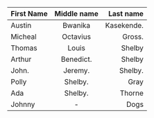 | First Name   | Middle name | Last name     |
| :---         |    :----:   |          ---: |
| Austin       | Bwanika     | Kasekende.    |
| Micheal      | Octavius    | Gross.        |
| Thomas       | Louis       | Shelby        |
| Arthur       | Benedict.   | Shelby        |
| John.        | Jeremy.     | Shelby.       |
| Polly        | Shelby.     | Gray          | 
| Ada          | Shelby.     | Thorne        |
| Johnny       |   -         | Dogs          |
